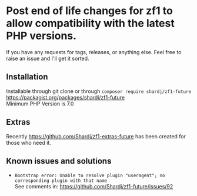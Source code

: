 # Post end of life changes for zf1 to allow compatibility with the latest PHP versions.

If you have any requests for tags, releases, or anything else. Feel free to raise an issue and I'll get it sorted.


## Installation

Installable through git clone or through `composer require shardj/zf1-future` https://packagist.org/packages/shardj/zf1-future  
Minimum PHP Version is 7.0


## Extras

Recently https://github.com/Shardj/zf1-extras-future has been created for those who need it.


## Known issues and solutions

* ``Bootstrap error: Unable to resolve plugin "useragent"; no corresponding plugin with that name``  
   See comments in: https://github.com/Shardj/zf1-future/issues/92
